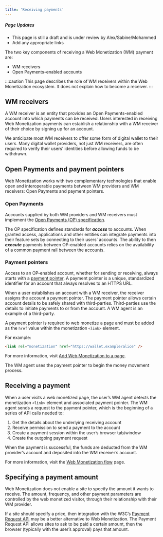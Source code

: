 ```yaml
---
title: 'Receiving payments'
---
```


<div class="draft"><h5>Page Updates</h5><ul><li>This page is still a draft and is under review by Alex/Sabine/Mohammed</li><li>Add any appropriate links</li></ul></div>

The two key components of receiving a Web Monetization (WM) payment are:

- WM receivers
- Open Payments-enabled accounts

:::caution
This page describes the role of WM receivers within the Web Monetization ecosystem. It does not explain how to become a receiver.
:::

## WM receivers

A WM receiver is an entity that provides an Open Payments-enabled account into which payments can be received. Users interested in receiving Web Monetization payments can establish a relationship with a WM receiver of their choice by signing up for an account.

We anticipate most WM receivers to offer some form of digital wallet to their users. Many digital wallet providers, not just WM receivers, are often required to verify their users’ identities before allowing funds to be withdrawn.

## Open Payments and payment pointers

Web Monetization works with two complementary technologies that enable open and interoperable payments between WM providers and WM receivers: Open Payments and payment pointers.

### Open Payments

Accounts supplied by both WM providers and WM receivers must implement the <a href="https://openpayments.guide">Open Payments (OP) specification</a>.

The OP specification defines standards for **_access_** to accounts. When granted access, applications and other entities can integrate payments into their feature sets by connecting to their users’ accounts. The ability to then **_execute_** payments between OP-enabled accounts relies on the availability of a common payment rail between the accounts.

### Payment pointers

Access to an OP-enabled account, whether for sending or receiving, always starts with a <a href="https://paymentpointers.org" target="_blank">payment pointer</a>. A payment pointer is a unique, standardized identifier for an account that always resolves to an HTTPS URL.

When a user establishes an account with a WM receiver, the receiver assigns the account a payment pointer. The payment pointer allows certain account details to be safely shared with third-parties. Third-parties use the details to initiate payments to or from the account. A WM agent is an example of a third-party.

A payment pointer is required to web monetize a page and must be added as the `href` value within the monetization `<link>` element.

For example:

```html
<link rel="monetization" href="https://wallet.example/alice" />
```

For more information, visit [Add Web Monetization to a page](/docs/guides/monetize-page).

The WM agent uses the payment pointer to begin the money movement process.

## Receiving a payment

When a user visits a web monetized page, the user’s WM agent detects the monetization `<link>` element and associated payment pointer. The WM agent sends a request to the payment pointer, which is the beginning of a series of API calls needed to:

1. Get the details about the underlying receiving account
2. Receive permission to send a payment to the account
3. Create a payment session within the user’s browser tab/window
4. Create the outgoing payment request

When the payment is successful, the funds are deducted from the WM provider’s account and deposited into the WM receiver’s account.

For more information, visit the [Web Monetization flow](/docs/intro/web-monetization-flow) page.

## Specifying a payment amount

Web Monetization does not enable a site to specify the amount it wants to receive. The amount, frequency, and other payment parameters are controlled by the web monetized visitor, through their relationship with their WM provider.

If a site should specify a price, then integration with the W3C’s <a href="https://www.w3.org/TR/payment-request" target="_blank">Payment Request API</a> may be a better alternative to Web Monetization. The Payment Request API allows sites to ask to be paid a certain amount, then the browser (typically with the user’s approval) pays that amount.
